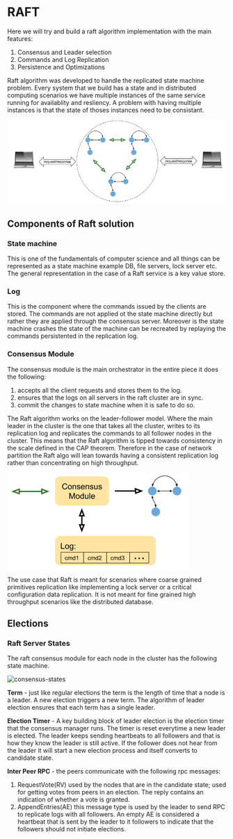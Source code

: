 # RAFT 

Here we will try and build a raft algorithm implementation with the main features: 
1. Consensus and Leader selection 
2. Commands and Log Replication 
3. Persistence and Optimizations 

Raft algorithm was developed to handle the replicated state machine problem. Every system that we
build has a state and in distributed computing scenarios we have multiple instances of the same
service running for availablity and resliency. A problem with having multiple instances is that the
state of thoses instances need to be consistant. 

![image-rep](images/replicated-state-machine.png)

## Components of Raft solution 

### State machine 
This is one of the fundamentals of computer science and all things can be represented as a state
machine example DB, file servers, lock server etc. The general representation in the case of a Raft
service is a key value store. 

### Log 
This is the component where the commands issued by the clients are stored. The commands are not
applied ot the state machine directly but rather they are applied through the consensus server. 
Moreover is the state machine crashes the state of the machine can be recreated by replaying the
commands persistented in the replication log. 

### Consensus Module 
The consensus module is the main orchestrator in the entire piece it does the following: 
1. accepts all the client requests and stores them to the log. 
2. ensures that the logs on all servers in the raft cluster are in sync. 
3. commit the changes to state machine when it is safe to do so. 

The Raft algorithm works on the leader-follower model. Where the main leader in the cluster is the
one that takes all the cluster, writes to its replication log and replicates the commands to all
follower nodes in the cluster. This means that the Raft algorithm is tipped towards consistency in
the scale defined in the CAP theorem. Therefore in the case of network partition the Raft algo will
lean towards having a consistent replication log rather than concentrating on high throughput. 

![raft-components](images/raft-components.png) 

The use case that Raft is meant for scenarios where coarse grained primitives replication like
implementing a lock server or a critical configuration data replication. It is not meant for fine
grained high throughput scenarios like the distributed database. 


## Elections 

### Raft Server States 
The raft consensus module for each node in the cluster has the following state machine. 

![consensus-states](images/consensus-states.png) 

**Term** - just like regular elections the term is the length of time that a node is a leader. A new
election triggers a new term. The algorithm of leader election ensures that each term has a single
leader. 

**Election Timer** - A key building block of leader election is the election timer that the
consensus manager runs. The timer is reset everytime a new leader is elected. The leader keeps
sending heartbeats to all followers and that is how they know the leader is still active. If the
follower does not hear from the leader it will start a new election process and itself converts to
candidate state. 

**Inter Peer RPC** - the peers communicate with the following rpc messages: 
1. RequestVote(RV) used by the nodes that are in the candidate state; used for getting votes from
   peers in an election. The reply contains an indication of whether a vote is granted. 
2. AppendEntries(AE) this message type is used by the leader to send RPC to replicate logs with all
   followers. An empty AE is considered a heartbeat that is sent by the leader to it followers to
indicate that the followers should not initiate elections. 


